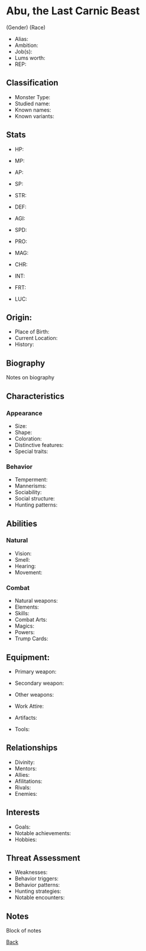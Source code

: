 # Abu, the Last Carnic Beast
(Gender) (Race) 

- Alias: 
- Ambition: 
- Job(s): 
- Lums worth: 
- REP: 

## Classification
- Monster Type: 
- Studied name:
- Known names: 
- Known variants: 

## Stats
- HP: 
- MP: 
- AP: 
- SP: 

- STR: 
- DEF: 
- AGI: 
- SPD: 
- PRO: 
- MAG: 
- CHR: 
- INT: 
- FRT: 
- LUC: 

## Origin: 
- Place of Birth:
- Current Location:
- History: 

## Biography
Notes on biography

## Characteristics
### Appearance
- Size: 
- Shape: 
- Coloration: 
- Distinctive features: 
- Special traits: 

### Behavior
- Temperment: 
- Mannerisms:
- Sociability: 
- Social structure:
- Hunting patterns:

## Abilities
### Natural
- Vision:  
- Smell: 
- Hearing: 
- Movement: 

### Combat
- Natural weapons: 
- Elements:
- Skills: 
- Combat Arts: 
- Magics: 
- Powers: 
- Trump Cards:

## Equipment:
- Primary weapon:
- Secondary weapon:
- Other weapons:

- Work Attire:
- Artifacts:
- Tools:

## Relationships
- Divinity:
- Mentors:
- Allies:
- Afilitations:
- Rivals:
- Enemies:

## Interests
- Goals: 
- Notable achievements: 
- Hobbies:

## Threat Assessment
- Weaknesses: 
- Behavior triggers: 
- Behavior patterns:
- Hunting strategies:
- Notable encounters:

## Notes
Block of notes

[Back](/Entities/Monsters/monsters.md)